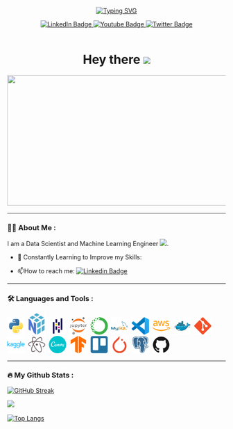 <p align="center">
<a href="https://github.com/lawalsegun2025">
    <img src="https://readme-typing-svg.demolab.com?font=Georgia&size=18&duration=2000&pause=100&multiline=true&width=500&height=80&lines=Segun+Lawal;Data+Scientist+%7C+Machine+Learning+Engineer;ExploreAI+Academy+Graduate" alt="Typing SVG" />
</a>




<div id="header" align="center">
 
  <div id="badges">
    <a href="https://www.linkedin.com/in/lawalsegun2025/">
      <img src="https://img.shields.io/badge/LinkedIn-blue?style=for-the-badge&logo=linkedin&logoColor=white" alt="LinkedIn Badge"/>
    </a>
    <a href="your-youtube-URL">
      <img src="https://img.shields.io/badge/YouTube-red?style=for-the-badge&logo=youtube&logoColor=white" alt="Youtube Badge"/>
    </a>
    <a href="your-twitter-URL">
      <img src="https://img.shields.io/badge/Twitter-blue?style=for-the-badge&logo=twitter&logoColor=white" alt="Twitter Badge"/>
    </a>
  </div>
  <img src="https://komarev.com/ghpvc/?username=lawalsegun2025&style=flat-square&color=blue" alt=""/>
  <h1>
    Hey there
    <img src="https://media.giphy.com/media/hvRJCLFzcasrR4ia7z/giphy.gif" width="30px"/>
  </h1>
</div>
<div align="center">
  <img src="https://media.giphy.com/media/dWesBcTLavkZuG35MI/giphy.gif" width="600" height="300"/>
</div>
  
---

### :man_technologist: About Me :
I am a Data Scientist and Machine Learning Engineer <img src="https://media.giphy.com/media/1337mjZhdNJWSY/giphy.gif" width="30">.

- :seedling: Constantly Learning to Improve my Skills:

- :mailbox:How to reach me: [![Linkedin Badge](https://img.shields.io/badge/-Segun_Lawal-blue?style=flat&logo=Linkedin&logoColor=white)](https://www.linkedin.com/in/lawalsegun2025/)

---

### :hammer_and_wrench: Languages and Tools :
<div>
  <img src="https://github.com/devicons/devicon/blob/master/icons/python/python-original.svg" title="Python" alt="Python" width="40" height="40"/>&nbsp;
  <img src="https://github.com/devicons/devicon/blob/master/icons/numpy/numpy-original.svg" title="Numpy" alt="Numpy" width="40" height="50"/>&nbsp;
  <img src="https://github.com/devicons/devicon/blob/master/icons/pandas/pandas-original.svg" title="Pandas" alt="Pandas" width="40" height="40"/>&nbsp;
  <img src="https://github.com/devicons/devicon/blob/master/icons/jupyter/jupyter-original-wordmark.svg"  title="Jupyter" alt="Jupyter" width="40" height="40"/>&nbsp;
  <img src="https://github.com/devicons/devicon/blob/master/icons/anaconda/anaconda-original.svg" title="Anaconda" alt="Anaconda" width="40" height="40"/>&nbsp;
  <img src="https://github.com/devicons/devicon/blob/master/icons/mysql/mysql-original-wordmark.svg" title="MySQL"  alt="MySQL" width="40" height="40"/>&nbsp;
   <img src="https://github.com/devicons/devicon/blob/master/icons/vscode/vscode-original.svg" title="Visual Studio Code" **alt="Visual Studio Code" width="40" height="40"/>&nbsp;
  <img src="https://github.com/devicons/devicon/blob/master/icons/amazonwebservices/amazonwebservices-plain-wordmark.svg" title="AWS" alt="AWS" width="40" height="40"/>&nbsp;
  <img src="https://github.com/devicons/devicon/blob/master/icons/docker/docker-original.svg" title="Docker" alt="Docker" width="40" height="40"/>&nbsp;
  <img src="https://github.com/devicons/devicon/blob/master/icons/git/git-original.svg" title="Git" **alt="Git" width="40" height="40"/>&nbsp;
  <img src="https://github.com/devicons/devicon/blob/master/icons/kaggle/kaggle-original-wordmark.svg" title="Kaggle" **alt="Kaggle" width="40" height="40"/>&nbsp;
  <img src="https://github.com/devicons/devicon/blob/master/icons/atom/atom-original.svg" title="Atom" **alt="Atom" width="40" height="40"/>&nbsp;
  <img src="https://github.com/devicons/devicon/blob/master/icons/canva/canva-original.svg" title="Canva" **alt="Canva" width="40" height="40"/>&nbsp;
  <img src="https://github.com/devicons/devicon/blob/master/icons/tensorflow/tensorflow-original.svg" title="TensoreFlow" **alt="TensoreFlow" width="40" height="40"/>&nbsp;
  <img src="https://github.com/devicons/devicon/blob/master/icons/trello/trello-plain.svg" title="Trello" **alt="Trello" width="40" height="40"/>&nbsp;
  <img src="https://github.com/devicons/devicon/blob/master/icons/pytorch/pytorch-original.svg" title="Pytorch" **alt="Pytorch" width="40" height="40"/>&nbsp;
  <img src="https://github.com/devicons/devicon/blob/master/icons/postgresql/postgresql-plain.svg" title="Postgresql" **alt="Postgresql" width="40" height="40"/>&nbsp;
  <img src="https://github.com/devicons/devicon/blob/master/icons/github/github-original.svg" title="Github" **alt="Github" width="40" height="40"/>&nbsp;
</div>

---

### :fire: My Github Stats :
[![GitHub Streak](http://github-readme-streak-stats.herokuapp.com?user=lawalsegun2025&theme=dark&background=000000)](https://git.io/streak-stats)

![](http://github-profile-summary-cards.vercel.app/api/cards/profile-details?username=lawalsegun2025&theme=dracula) 

[![Top Langs](https://github-readme-stats.vercel.app/api/top-langs/?username=lawalsegun2025&layout=compact&theme=vision-friendly-dark)](https://github.com/anuraghazra/github-readme-stats)


